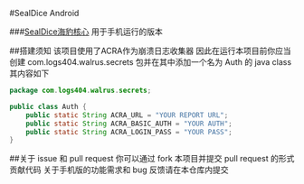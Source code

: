 #SealDice Android

###[SealDice海豹核心](https://github.com/sealdice/sealdice-core) 用于手机运行的版本

##搭建须知
该项目使用了ACRA作为崩溃日志收集器
因此在运行本项目前你应当创建 com.logs404.walrus.secrets 包并在其中添加一个名为 Auth 的 java class
其内容如下
```java
package com.logs404.walrus.secrets;

public class Auth {
    public static String ACRA_URL = "YOUR REPORT URL";
    public static String ACRA_BASIC_AUTH = "YOUR AUTH";
    public static String ACRA_LOGIN_PASS = "YOUR PASS";
}

```

##关于 issue 和 pull request
你可以通过 fork 本项目并提交 pull request 的形式贡献代码
关于手机版的功能需求和 bug 反馈请在本仓库内提交